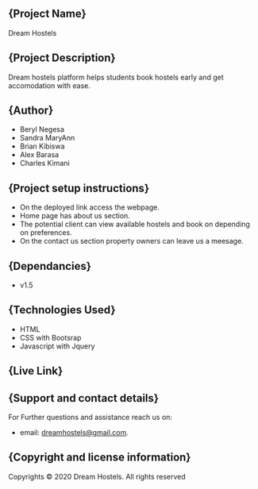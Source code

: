 ## {Project Name}
Dream Hostels
## {Project Description}
Dream hostels platform helps students book hostels early and get accomodation with ease.
## {Author}
* Beryl Negesa
* Sandra MaryAnn
* Brian Kibiswa
* Alex Barasa
* Charles Kimani
## {Project setup instructions}
* On the deployed link access the webpage.
* Home page has about us section.
* The potential client can view available hostels and book on depending on preferences.
* On the contact us section property owners can leave us a meesage.
## {Dependancies}
* v1.5
## {Technologies Used}
* HTML
* CSS with Bootsrap
* Javascript with Jquery
## {Live Link}

## {Support and contact details}
For Further questions and assistance reach us on:
* email: dreamhostels@gmail.com.

## {Copyright and license information}
Copyrights © 2020 Dream Hostels. All rights reserved

